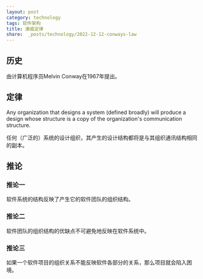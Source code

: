 ```yaml
---
layout: post
category: technology
tags: 软件架构
title: 康威定律
share:  _posts/technology/2022-12-12-conways-law
---
```


## 历史

由计算机程序员Melvin Conway在1967年提出。

## 定律

Any organization that designs a system (defined broadly) will produce a design whose structure is a copy of the organization's communication structure.

任何（广泛的）系统的设计组织，其产生的设计结构都将是与其组织通讯结构相同的副本。

## 推论

### 推论一

软件系统的结构反映了产生它的软件团队的组织结构。

### 推论二

软件团队的组织结构的优缺点不可避免地反映在软件系统中。

### 推论三

如果一个软件项目的组织关系不能反映软件各部分的关系，那么项目就会陷入困境。